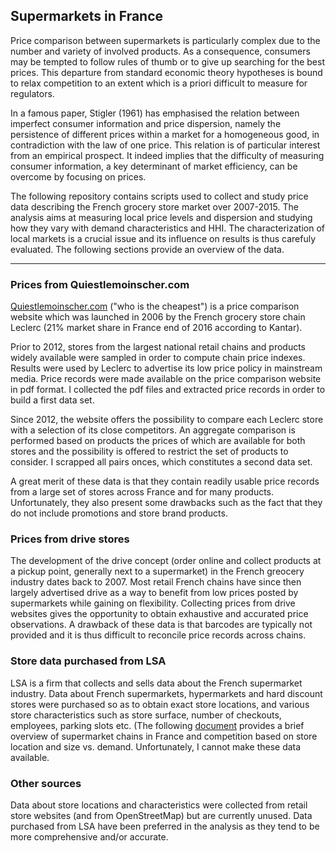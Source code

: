 ## Supermarkets in France

Price comparison between supermarkets is particularly complex due to the number and variety of involved products. As a consequence, consumers may be tempted to follow rules of thumb or to give up searching for the best prices. This departure from standard economic theory hypotheses is bound to relax competition to an extent which is a priori difficult to measure for regulators. 

In a famous paper, Stigler (1961) has emphasised the relation between imperfect consumer information and price dispersion, namely the persistence of different prices within a market for a homogeneous good, in contradiction with the law of one price. This relation is of particular interest from an empirical prospect. It indeed implies that the difficulty of measuring consumer information, a key determinant of market efficiency, can be overcome by focusing on prices. 

The following repository contains scripts used to collect and study price data describing the French grocery store market over 2007-2015. The analysis aims at measuring local price levels and dispersion and studying how they vary with demand characteristics and HHI. The characterization of local markets is a crucial issue and its influence on results is thus carefuly evaluated. The following sections provide an overview of the data.

----------

### Prices from Quiestlemoinscher.com

[Quiestlemoinscher.com](http://www.quiestlemoinscher.com) ("who is the cheapest") is a price comparison website which was launched in 2006 by the French grocery store chain Leclerc (21% market share in France end of 2016 according to Kantar). 

Prior to 2012, stores from the largest national retail chains and products widely available were sampled in order to compute chain price indexes. Results were used by Leclerc to advertise its low price policy in mainstream media. Price records were made available on the price comparison website in pdf format. I collected the pdf files and extracted price records in order to build a first data set.

Since 2012, the website offers the possibility to compare each Leclerc store with a selection of its close competitors. An aggregate comparison is performed based on products the prices of which are available for both stores and the possibility is offered to restrict the set of products to consider. I scrapped all pairs onces, which constitutes a second data set.

A great merit of these data is that they contain readily usable price records from a large set of stores across France and for many products. Unfortunately, they also present some drawbacks such as the fact that they do not include promotions and store brand products.

### Prices from drive stores

The development of the drive concept (order online and collect products at a pickup point, generally next to a supermarket) in the French greocery industry dates back to 2007. Most retail French chains have since then largely advertised drive as a way to benefit from low prices posted by supermarkets while gaining on flexibility. Collecting prices from drive websites gives the opportunity to obtain exhaustive and accurated price observations. A drawback of these data is that barcodes are typically not provided and it is thus difficult to reconcile price records across chains.

### Store data purchased from LSA

LSA is a firm that collects and sells data about the French supermarket industry. Data about French supermarkets, hypermarkets and hard discount stores were purchased so as to obtain exact store locations, and various store characteristics such as store surface, number of checkouts, employees, parking slots etc. (The following [document](https://github.com/etiennecha/master_code/blob/master/papers/french_supermarkets/report.pdf) provides a brief overview of supermarket chains in France and competition based on store location and size vs. demand. Unfortunately, I cannot make these data available.

### Other sources

Data about store locations and characteristics were collected from retail store websites (and from OpenStreetMap) but are currently unused. Data purchased from LSA have been preferred in the analysis as they tend to be more comprehensive and/or accurate.
